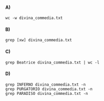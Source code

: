 #### A)

```
wc -w divina_commedia.txt
```

#### B)

```
grep [xw] divina_commedia.txt
```

#### C)

```
grep Beatrice divina_commedia.txt | wc -l
```

#### D)

```
grep INFERNO divina_commedia.txt -n 
grep PURGATORIO divina_commedia.txt -n 
grep PARADISO divina_commedia.txt -n  
```

